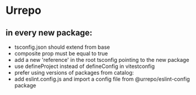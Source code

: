 # Urrepo

## in every new package:

- tsconfig.json should extend from base
- composite prop must be equal to true
- add a new 'reference' in the root tsconfig pointing to the new package
- use defineProject instead of defineConfig in vitestconfig
- prefer using versions of packages from catalog:
- add eslint.config.js and import a config file from @urrepo/eslint-config package
